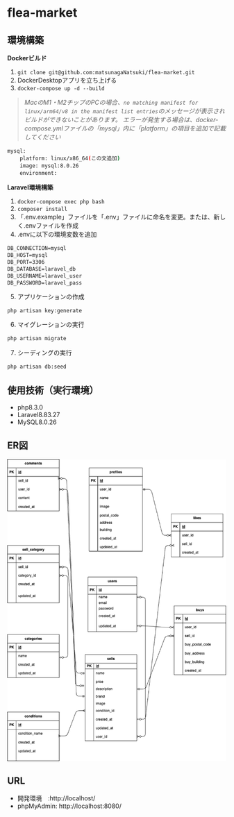 # flea-market

## 環境構築
**Dockerビルド**
1. `git clone git@github.com:matsunagaNatsuki/flea-market.git`
2. DockerDesktopアプリを立ち上げる
3. `docker-compose up -d --build`

> *MacのM1・M2チップのPCの場合、`no matching manifest for linux/arm64/v8 in the manifest list entries`のメッセージが表示されビルドができないことがあります。
エラーが発生する場合は、docker-compose.ymlファイルの「mysql」内に「platform」の項目を追加で記載してください*
``` bash
mysql:
    platform: linux/x86_64(この文追加)
    image: mysql:8.0.26
    environment:
```

**Laravel環境構築**
1. `docker-compose exec php bash`
2. `composer install`
3. 「.env.example」ファイルを「.env」ファイルに命名を変更。または、新しく.envファイルを作成
4. .envに以下の環境変数を追加
```text
DB_CONNECTION=mysql
DB_HOST=mysql
DB_PORT=3306
DB_DATABASE=laravel_db
DB_USERNAME=laravel_user
DB_PASSWORD=laravel_pass
```
5. アプリケーションの作成
```bash
php artisan key:generate
```

6. マイグレーションの実行
```bash
php artisan migrate
```

7. シーディングの実行
```bash
php artisan db:seed
```

## 使用技術（実行環境）
- php8.3.0
- Laravel8.83.27
- MySQL8.0.26



## ER図
  ![alt text](ER.drawio.png)

## URL
- 開発環境　:http://localhost/
- phpMyAdmin: http://localhost:8080/